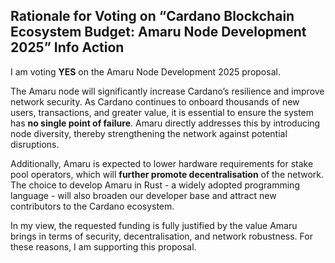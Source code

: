 ## Rationale for Voting on “Cardano Blockchain Ecosystem Budget: Amaru Node Development 2025” Info Action

I am voting **YES** on the Amaru Node Development 2025 proposal.

The Amaru node will significantly increase Cardano’s resilience and improve network security. As Cardano continues to onboard thousands of new users, transactions, and greater value, it is essential to ensure the system has **no single point of failure**. Amaru directly addresses this by introducing node diversity, thereby strengthening the network against potential disruptions.

Additionally, Amaru is expected to lower hardware requirements for stake pool operators, which will **further promote decentralisation** of the network. The choice to develop Amaru in Rust - a widely adopted programming language - will also broaden our developer base and attract new contributors to the Cardano ecosystem.

In my view, the requested funding is fully justified by the value Amaru brings in terms of security, decentralisation, and network robustness. For these reasons, I am supporting this proposal.
